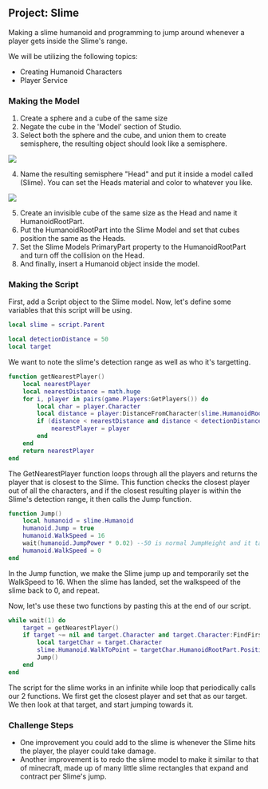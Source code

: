 ## Project: Slime

Making a slime humanoid and programming to jump around whenever a player gets inside the Slime's range.

We will be utilizing the following topics:

  - Creating Humanoid Characters
  - Player Service

### Making the Model

1. Create a sphere and a cube of the same size
2. Negate the cube in the 'Model' section of Studio.
3. Select both the sphere and the cube, and union them to create semisphere, the resulting object should look like a semisphere.

![](https://drive.google.com/uc?export=view&id=1vW3Lbg8Ahvi0ow0qOKT_w9YmavaxrVw9)

4. Name the resulting semisphere "Head" and put it inside a model called (Slime). You can set the Heads material and color to whatever you like.

![](https://drive.google.com/uc?export=view&id=11W7dWkUKsQuzChd3nyZ_s4AsGg4y0mKY)

5. Create an invisible cube of the same size as the Head and name it HumanoidRootPart.
6. Put the HumanoidRootPart into the Slime Model and set that cubes position the same as the Heads.
7. Set the Slime Models PrimaryPart property to the HumanoidRootPart and turn off the collision on the Head.
8. And finally, insert a Humanoid object inside the model.

### Making the Script
First, add a Script object to the Slime model. Now, let's define some variables that this script will be using.
```lua
local slime = script.Parent

local detectionDistance = 50
local target
```
We want to note the slime's detection range as well as who it's targetting.

```lua
function getNearestPlayer()
	local nearestPlayer
	local nearestDistance = math.huge
	for i, player in pairs(game.Players:GetPlayers()) do
		local char = player.Character
		local distance = player:DistanceFromCharacter(slime.HumanoidRootPart.Position)
		if (distance < nearestDistance and distance < detectionDistance) then
			nearestPlayer = player
		end
	end
	return nearestPlayer
end
```
The GetNearestPlayer function loops through all the players and returns the player that is closest to the Slime. This function checks the closest player out of all the characters, and if the closest resulting player is within the Slime's detection range, it then calls the Jump function.

```lua
function Jump()
	local humanoid = slime.Humanoid
	humanoid.Jump = true
	humanoid.WalkSpeed = 16
	wait(humanoid.JumpPower * 0.02) --50 is normal JumpHeight and it takes 1 second for a full jump (50 * 0.02 = 1 second), the higher the jump the more time it takes.
	humanoid.WalkSpeed = 0
end
```
In the Jump function, we make the Slime jump up and temporarily set the WalkSpeed to 16. When the slime has landed, set the walkspeed of the slime back to 0, and repeat.

Now, let's use these two functions by pasting this at the end of our script.
```lua
while wait(1) do
	target = getNearestPlayer()
	if target ~= nil and target.Character and target.Character:FindFirstChild("Humanoid") then
		local targetChar = target.Character
		slime.Humanoid.WalkToPoint = targetChar.HumanoidRootPart.Position
		Jump()
	end
end
```
The script for the slime works in an infinite while loop that periodically calls our 2 functions. We first get the closest player and set that as our target. We then look at that target, and start jumping towards it.

### Challenge Steps

- One improvement you could add to the slime is whenever the Slime hits the player, the player could take damage.
- Another improvement is to redo the slime model to make it similar to that of minecraft, made up of many little slime rectangles that expand and contract per Slime's jump.